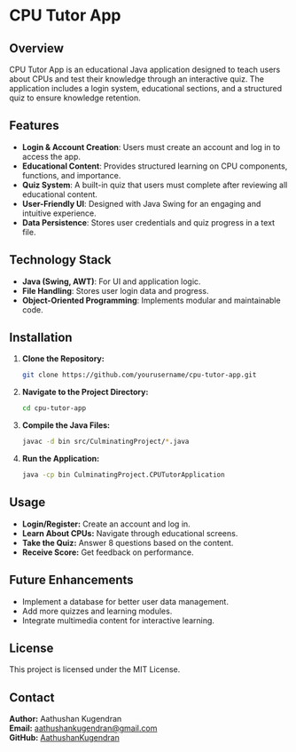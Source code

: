 # CPU Tutor App

## Overview
CPU Tutor App is an educational Java application designed to teach users about CPUs and test their knowledge through an interactive quiz. The application includes a login system, educational sections, and a structured quiz to ensure knowledge retention.

## Features
- **Login & Account Creation**: Users must create an account and log in to access the app.
- **Educational Content**: Provides structured learning on CPU components, functions, and importance.
- **Quiz System**: A built-in quiz that users must complete after reviewing all educational content.
- **User-Friendly UI**: Designed with Java Swing for an engaging and intuitive experience.
- **Data Persistence**: Stores user credentials and quiz progress in a text file.

## Technology Stack
- **Java (Swing, AWT)**: For UI and application logic.
- **File Handling**: Stores user login data and progress.
- **Object-Oriented Programming**: Implements modular and maintainable code.

## Installation
1. **Clone the Repository:**
   ```sh
   git clone https://github.com/yourusername/cpu-tutor-app.git
   ```
2. **Navigate to the Project Directory:**
   ```sh
   cd cpu-tutor-app
   ```
3. **Compile the Java Files:**
   ```sh
   javac -d bin src/CulminatingProject/*.java
   ```
4. **Run the Application:**
   ```sh
   java -cp bin CulminatingProject.CPUTutorApplication
   ```

## Usage
- **Login/Register:** Create an account and log in.
- **Learn About CPUs:** Navigate through educational screens.
- **Take the Quiz:** Answer 8 questions based on the content.
- **Receive Score:** Get feedback on performance.

## Future Enhancements
- Implement a database for better user data management.
- Add more quizzes and learning modules.
- Integrate multimedia content for interactive learning.

## License
This project is licensed under the MIT License.

## Contact
**Author:** Aathushan Kugendran  
**Email:** aathushankugendran@gmail.com  
**GitHub:** [AathushanKugendran](https://github.com/aathushankugendran)
